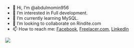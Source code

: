 - 👋 Hi, I’m @abdulmomin956
- 👀 I’m interested in Full development.
- 🌱 I’m currently learning MySQL.
- 💞️ I’m looking to collaborate on Rindite.com
- 📫 How to reach me: [Facebook](https://web.facebook.com/profile.php?id=100075723857043), [Freelacer.com](https://www.freelancer.com/u/designermomin28), [LinkedIn](https://www.linkedin.com/in/abdulmomin956/)


<img src="https://github-readme-stats.vercel.app/api?username=abdulmomin956&&show_icons=true&title_color=000000&icon_color=0047AB&text_color=0F52BA&bg_color=DCDCDC"/>
